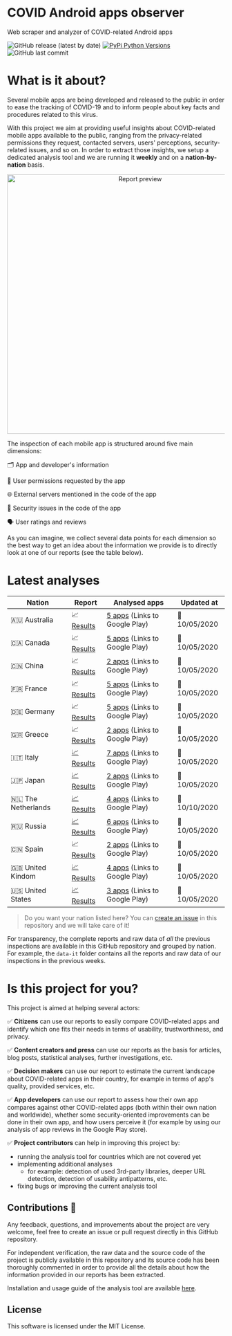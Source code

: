 # COVID Android apps observer
Web scraper and analyzer of COVID-related Android apps

![GitHub release (latest by date)](https://img.shields.io/github/v/release/iivanoo/covid-apps-observer)
[![PyPi Python Versions](https://img.shields.io/pypi/pyversions/yt2mp3.svg)](https://pypi.python.org/pypi/yt2mp3/)
![GitHub last commit](https://img.shields.io/github/last-commit/iivanoo/covid-apps-observer)

# What is it about?
Several mobile apps are being developed and released to the public in order to ease the tracking of COVID-19 and to inform people about key facts and procedures related to this virus.   

With this project we aim at providing useful insights about COVID-related mobile apps available to the public, ranging from the privacy-related permissions they request, contacted servers, users' perceptions, security-related issues, and so on. In order to extract those insights, we setup a dedicated analysis tool and we are running it **weekly** and on a **nation-by-nation** basis. 

<p align="center">
<img src="https://media.giphy.com/media/lOxJZCPqVvVTVH5q2d/giphy.gif" alt="Report preview" width="600"/>
</p>

The inspection of each mobile app is structured around five main dimensions:

:card_index_dividers: App and developer's information

:key: User permissions requested by the app

:globe_with_meridians: External servers mentioned in the code of the app

:closed_lock_with_key: Security issues in the code of the app

:speaking_head: User ratings and reviews

As you can imagine, we collect several data points for each dimension so the best way to get an idea about the information we provide is to directly look at one of our reports (see the table below).  

# Latest analyses

| **Nation** | **Report** | **Analysed apps** | **Updated at** | 
|-------------------------|-------------------------|-------------------------|-------------------------|
:australia: Australia | :chart_with_upwards_trend: [Results](data/data_au/reports/report_2020_5_10.md) | [5 apps](https://play.google.com/store/search?q=covid&c=apps&gl=au) (Links to Google Play) | :calendar: 10/05/2020
:canada: Canada | :chart_with_upwards_trend: [Results](data/data_ca/reports/report_2020_5_10.md) | [5 apps](https://play.google.com/store/search?q=covid&c=apps&gl=ca) (Links to Google Play) | :calendar: 10/05/2020
:cn: China | :chart_with_upwards_trend: [Results](data/data_cn/reports/report_2020_5_10.md) | [2 apps](https://play.google.com/store/search?q=covid&c=apps&gl=cn) (Links to Google Play) | :calendar: 10/05/2020
:fr: France | :chart_with_upwards_trend: [Results](data/data_fr/reports/report_2020_5_10.md) | [5 apps](https://play.google.com/store/search?q=covid&c=apps&gl=fr) (Links to Google Play) | :calendar: 10/05/2020
:de: Germany | :chart_with_upwards_trend: [Results](data/data_de/reports/report_2020_5_10.md) | [5 apps](https://play.google.com/store/search?q=covid&c=apps&gl=de) (Links to Google Play) | :calendar: 10/05/2020
:greece: Greece | :chart_with_upwards_trend: [Results](data/data_gr/reports/report_2020_5_10.md) | [2 apps](https://play.google.com/store/search?q=covid&c=apps&gl=gr) (Links to Google Play) | :calendar: 10/05/2020
:it: Italy | [:chart_with_upwards_trend: Results](data/data_it/reports/report_2020_5_10.md) | [7 apps](https://play.google.com/store/search?q=covid&c=apps&gl=it) (Links to Google Play) | :calendar: 10/05/2020
:jp: Japan | [:chart_with_upwards_trend: Results](data/data_jp/reports/report_2020_5_10.md) | [2 apps](https://play.google.com/store/search?q=covid&c=apps&gl=jp) (Links to Google Play) | :calendar: 10/05/2020
:netherlands: The Netherlands | [:chart_with_upwards_trend: Results](data/data_nl/reports/report_2020_5_10.md) | [4 apps](https://play.google.com/store/search?q=covid&c=apps&gl=nl) (Links to Google Play) | :calendar: 10/10/2020
:ru: Russia | [:chart_with_upwards_trend: Results](data/data_ru/reports/report_2020_5_10.md) | [6 apps](https://play.google.com/store/search?q=covid&c=apps&gl=ru) (Links to Google Play) | :calendar: 10/05/2020
:cn: Spain | :chart_with_upwards_trend: [Results](data/data_es/reports/report_2020_5_10.md) | [2 apps](https://play.google.com/store/search?q=covid&c=apps&gl=es) (Links to Google Play) | :calendar: 10/05/2020
:uk: United Kindom | [:chart_with_upwards_trend: Results](data/data_uk/reports/report_2020_5_10.md) | [4 apps](https://play.google.com/store/search?q=covid&c=apps&gl=uk) (Links to Google Play) | :calendar: 10/05/2020
:us: United States | [:chart_with_upwards_trend: Results](data/data_us/reports/report_2020_5_10.md) | [3 apps](https://play.google.com/store/search?q=covid&c=apps&gl=us) (Links to Google Play) | :calendar: 10/05/2020


> Do you want your nation listed here? You can [create an issue](https://github.com/iivanoo/covid-apps-observer/issues/new) in this repository and we will take care of it!

For transparency, the complete reports and raw data of _all_ the previous inspections are available in this GitHub repository and grouped by nation. For example, the ``data-it`` folder contains all the reports and raw data of our inspections in the previous weeks.

# Is this project for you?

This project is aimed at helping several actors:

:white_check_mark: **Citizens** can use our reports to easily compare COVID-related apps and identify which one fits their needs in terms of usability, trustworthiness, and privacy.

:white_check_mark: **Content creators and press** can use our reports as the basis for articles, blog posts, statistical analyses, further investigations, etc.

:white_check_mark: **Decision makers** can use our report to estimate the current landscape about COVID-related apps in their country, for example in terms of app's quality, provided services, etc.

:white_check_mark: **App developers** can use our report to assess how their own app compares against other COVID-related apps (both within their own nation and worldwide), whether some security-oriented improvements can be done in their own app, and how users perceive it (for example by using our analysis of app reviews in the Google Play store).

:white_check_mark: **Project contributors** can help in improving this project by:
  - running the analysis tool for countries which are not covered yet
  - implementing additional analyses
    * for example: detection of used 3rd-party libraries, deeper URL detection, detection of usability antipatterns, etc.
  - fixing bugs or improving the current analysis tool

## Contributions :rainbow:

Any feedback, questions, and improvements about the project are very welcome, feel free to create an issue or pull request directly in this GitHub repository. 

For independent verification, the raw data and the source code of the project is publicly available in this repository and its source code has been thoroughly commented in order to provide all the details about how the information provided in our reports has been extracted. 

Installation and usage guide of the analysis tool are available [here](code/).

## License

This software is licensed under the MIT License.

